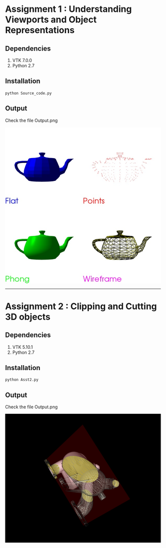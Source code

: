 # Assignment 1 : Understanding Viewports and Object Representations
## Dependencies
1. VTK 7.0.0
2. Python 2.7

## Installation
```
python Source_code.py
```

## Output
Check the file Output.png

![alt tag](./Assignment1_Viewport_Basic_Representation/Output.JPEG)
___

# Assignment 2 : Clipping and Cutting 3D objects

## Dependencies
1. VTK 5.10.1
2. Python 2.7

## Installation
```
python Asst2.py
```

## Output
Check the file Output.png

![alt tag](./Assignment2_Clipping_cutting/Output.JPEG)
